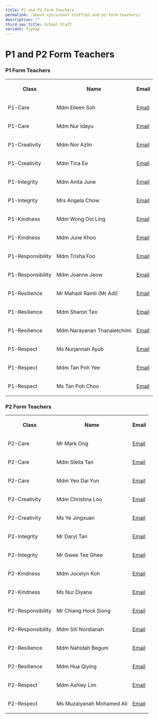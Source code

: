 ```yaml
---
title: P1 and P2 Form Teachers
permalink: /about-cps/school-staff/p1-and-p2-form-teachers/
description: ""
third_nav_title: School Staff
variant: tiptap
---
```

<h1><strong>P1 and P2 Form Teachers</strong></h1>
<h3>P1 Form Teachers</h3>
<table style="minWidth: 75px">
<colgroup>
<col>
<col>
<col>
</colgroup>
<tbody>
<tr>
<th rowspan="1" colspan="1">
<p>Class</p>
</th>
<th rowspan="1" colspan="1">
<p>Name</p>
</th>
<th rowspan="1" colspan="1">
<p>Email</p>
</th>
</tr>
<tr>
<td rowspan="1" colspan="1">
<p>P1-Care</p>
</td>
<td rowspan="1" colspan="1">
<p>Mdm Eileen Soh</p>
</td>
<td rowspan="1" colspan="1">
<p><a href="mailto:eileen_soh_yee_hong@moe.edu.sg" rel="noopener noreferrer nofollow" target="_blank">Email</a>
</p>
</td>
</tr>
<tr>
<td rowspan="1" colspan="1">
<p>P1-Care</p>
</td>
<td rowspan="1" colspan="1">
<p>Mdm Nur Idayu</p>
</td>
<td rowspan="1" colspan="1">
<p><a href="mailto:nur_idayu_mohd_jamaludin@moe.edu.sg" rel="noopener noreferrer nofollow" target="_blank">Email</a>
</p>
</td>
</tr>
<tr>
<td rowspan="1" colspan="1">
<p>P1-Creativity</p>
</td>
<td rowspan="1" colspan="1">
<p>Mdm Nor Azlin</p>
</td>
<td rowspan="1" colspan="1">
<p><a href="mailto:nor_azlin_mohamed_som@moe.edu.sg" rel="noopener noreferrer nofollow" target="_blank">Email</a>
</p>
</td>
</tr>
<tr>
<td rowspan="1" colspan="1">
<p>P1-Creativity</p>
</td>
<td rowspan="1" colspan="1">
<p>Mdm Tina Ee</p>
</td>
<td rowspan="1" colspan="1">
<p><a href="mailto:ee_poh_khim_tina@moe.edu.sg" rel="noopener noreferrer nofollow" target="_blank">Email</a>
</p>
</td>
</tr>
<tr>
<td rowspan="1" colspan="1">
<p>P1-Integrity</p>
</td>
<td rowspan="1" colspan="1">
<p>Mdm Anita June</p>
</td>
<td rowspan="1" colspan="1">
<p><a href="mailto:anita_june_purasamy@moe.edu.sg" rel="noopener noreferrer nofollow" target="_blank">Email</a>
</p>
</td>
</tr>
<tr>
<td rowspan="1" colspan="1">
<p>P1-Integrity</p>
</td>
<td rowspan="1" colspan="1">
<p>Mrs Angela Chow</p>
</td>
<td rowspan="1" colspan="1">
<p><a href="mailto:angela_chow@moe.edu.sg" rel="noopener noreferrer nofollow" target="_blank">Email</a>
</p>
</td>
</tr>
<tr>
<td rowspan="1" colspan="1">
<p>P1-Kindness</p>
</td>
<td rowspan="1" colspan="1">
<p>Mdm Wong Ooi Ling</p>
</td>
<td rowspan="1" colspan="1">
<p><a href="mailto:wong_ooi_ling@moe.edu.sg" rel="noopener noreferrer nofollow" target="_blank">Email</a>
</p>
</td>
</tr>
<tr>
<td rowspan="1" colspan="1">
<p>P1-Kindness</p>
</td>
<td rowspan="1" colspan="1">
<p>Mdm June Khoo</p>
</td>
<td rowspan="1" colspan="1">
<p><a href="mailto:khoo_sai_guek_a@moe.edu.sg" rel="noopener noreferrer nofollow" target="_blank">Email</a>
</p>
</td>
</tr>
<tr>
<td rowspan="1" colspan="1">
<p>P1-Responsibility</p>
</td>
<td rowspan="1" colspan="1">
<p>Mdm Trisha Foo</p>
</td>
<td rowspan="1" colspan="1">
<p><a href="mailto:foo_hui_peng_trisha@moe.edu.sg" rel="noopener noreferrer nofollow" target="_blank">Email</a>
</p>
</td>
</tr>
<tr>
<td rowspan="1" colspan="1">
<p>P1-Responsibility</p>
</td>
<td rowspan="1" colspan="1">
<p>Mdm Joanne Jeow</p>
</td>
<td rowspan="1" colspan="1">
<p><a href="mailto:jeow_mui_hwa@moe.edu.sg" rel="noopener noreferrer nofollow" target="_blank">Email</a>
</p>
</td>
</tr>
<tr>
<td rowspan="1" colspan="1">
<p>P1-Resilience</p>
</td>
<td rowspan="1" colspan="1">
<p>Mr Mahadi Ramli (Mr Adi)</p>
</td>
<td rowspan="1" colspan="1">
<p><a href="mailto:mahadi_ramli@moe.edu.sg" rel="noopener noreferrer nofollow" target="_blank">Email</a>
</p>
</td>
</tr>
<tr>
<td rowspan="1" colspan="1">
<p>P1-Resilience</p>
</td>
<td rowspan="1" colspan="1">
<p>Mdm Sharon Teo</p>
</td>
<td rowspan="1" colspan="1">
<p><a href="mailto:teo_teng_teng_sharon@moe.edu.sg" rel="noopener noreferrer nofollow" target="_blank">Email</a>
</p>
</td>
</tr>
<tr>
<td rowspan="1" colspan="1">
<p>P1-Resilience</p>
</td>
<td rowspan="1" colspan="1">
<p>Mdm Narayanan Thanaletchimi</p>
</td>
<td rowspan="1" colspan="1">
<p><a href="mailto:narayanan_thanaletchimi@moe.edu.sg" rel="noopener noreferrer nofollow" target="_blank">Email</a>
</p>
</td>
</tr>
<tr>
<td rowspan="1" colspan="1">
<p>P1-Respect</p>
</td>
<td rowspan="1" colspan="1">
<p>Ms Nurjannah Ayub</p>
</td>
<td rowspan="1" colspan="1">
<p><a href="mailto:nurjannah_ayub@moe.edu.sg" rel="noopener noreferrer nofollow" target="_blank">Email</a>
</p>
</td>
</tr>
<tr>
<td rowspan="1" colspan="1">
<p>P1-Respect</p>
</td>
<td rowspan="1" colspan="1">
<p>Mdm Tan Poh Yee</p>
</td>
<td rowspan="1" colspan="1">
<p><a href="mailto:tan_poh_yee@moe.edu.sg" rel="noopener nofollow" target="_blank">Email</a>
</p>
</td>
</tr>
<tr>
<td rowspan="1" colspan="1">
<p>P1-Respect</p>
</td>
<td rowspan="1" colspan="1">
<p>Ms Tan Poh Choo</p>
</td>
<td rowspan="1" colspan="1">
<p><a href="mailto:tan_poh_choo_a@moe.edu.sg" rel="noopener noreferrer nofollow" target="_blank">Email</a>
</p>
</td>
</tr>
</tbody>
</table>
<h3>P2 Form Teachers</h3>
<table style="minWidth: 75px">
<colgroup>
<col>
<col>
<col>
</colgroup>
<tbody>
<tr>
<th rowspan="1" colspan="1">
<p>Class</p>
</th>
<th rowspan="1" colspan="1">
<p>Name</p>
</th>
<th rowspan="1" colspan="1">
<p>Email</p>
</th>
</tr>
<tr>
<td rowspan="1" colspan="1">
<p>P2-Care</p>
</td>
<td rowspan="1" colspan="1">
<p>Mr Mark Ong</p>
</td>
<td rowspan="1" colspan="1">
<p><a href="mailto:ong_yi-wei_mark@moe.edu.sg" rel="noopener noreferrer nofollow" target="_blank">Email</a>
</p>
</td>
</tr>
<tr>
<td rowspan="1" colspan="1">
<p>P2-Care</p>
</td>
<td rowspan="1" colspan="1">
<p>Mdm Stella Tan</p>
</td>
<td rowspan="1" colspan="1">
<p><a href="mailto:tan_si_teng@moe.edu.sg" rel="noopener noreferrer nofollow" target="_blank">Email</a>
</p>
</td>
</tr>
<tr>
<td rowspan="1" colspan="1">
<p>P2-Care</p>
</td>
<td rowspan="1" colspan="1">
<p>Mdm Yeo Dai Yun</p>
</td>
<td rowspan="1" colspan="1">
<p><a href="mailto:yeo_dai_yun@moe.edu.sg" rel="noopener noreferrer nofollow" target="_blank">Email</a>
</p>
</td>
</tr>
<tr>
<td rowspan="1" colspan="1">
<p>P2-Creativity</p>
</td>
<td rowspan="1" colspan="1">
<p>Mdm Christina Loo</p>
</td>
<td rowspan="1" colspan="1">
<p><a href="mailto:loo_mui_hui@moe.edu.sg" rel="noopener noreferrer nofollow" target="_blank">Email</a>
</p>
</td>
</tr>
<tr>
<td rowspan="1" colspan="1">
<p>P2-Creativity</p>
</td>
<td rowspan="1" colspan="1">
<p>Ms Ye Jingxuan</p>
</td>
<td rowspan="1" colspan="1">
<p><a href="mailto:ye_jingxuan@moe.edu.sg" rel="noopener noreferrer nofollow" target="_blank">Email</a>
</p>
</td>
</tr>
<tr>
<td rowspan="1" colspan="1">
<p>P2-Integrity</p>
</td>
<td rowspan="1" colspan="1">
<p>Mr Daryl Tan</p>
</td>
<td rowspan="1" colspan="1">
<p><a href="mailto:tan_jin_kern_daryl@moe.edu.sg" rel="noopener noreferrer nofollow" target="_blank">Email</a>
</p>
</td>
</tr>
<tr>
<td rowspan="1" colspan="1">
<p>P2-Integrity</p>
</td>
<td rowspan="1" colspan="1">
<p>Mr Gwee Tee Ghee</p>
</td>
<td rowspan="1" colspan="1">
<p><a href="mailto:gwee_tee_ghee@moe.edu.sg" rel="noopener noreferrer nofollow" target="_blank">Email</a>
</p>
</td>
</tr>
<tr>
<td rowspan="1" colspan="1">
<p>P2-Kindness</p>
</td>
<td rowspan="1" colspan="1">
<p>Mdm Jocelyn Koh</p>
</td>
<td rowspan="1" colspan="1">
<p><a href="mailto:koh_mei_xin_jocelyn@moe.edu.sg" rel="noopener noreferrer nofollow" target="_blank">Email</a>
</p>
</td>
</tr>
<tr>
<td rowspan="1" colspan="1">
<p>P2-Kindness</p>
</td>
<td rowspan="1" colspan="1">
<p>Ms Nur Diyana</p>
</td>
<td rowspan="1" colspan="1">
<p><a href="mailto:nur_diyana_hamdan@moe.edu.sg" rel="noopener noreferrer nofollow" target="_blank">Email</a>
</p>
</td>
</tr>
<tr>
<td rowspan="1" colspan="1">
<p>P2-Responsibility</p>
</td>
<td rowspan="1" colspan="1">
<p>Mr Chiang Hock Siong</p>
</td>
<td rowspan="1" colspan="1">
<p><a href="mailto:chiang_hock_siong@moe.edu.sg" rel="noopener noreferrer nofollow" target="_blank">Email</a>
</p>
</td>
</tr>
<tr>
<td rowspan="1" colspan="1">
<p>P2-Responsibility</p>
</td>
<td rowspan="1" colspan="1">
<p>Mdm Siti Nordianah</p>
</td>
<td rowspan="1" colspan="1">
<p><a href="mailto:siti_nordianah_hassan@moe.edu.sg" rel="noopener noreferrer nofollow" target="_blank">Email</a>
</p>
</td>
</tr>
<tr>
<td rowspan="1" colspan="1">
<p>P2-Resilience</p>
</td>
<td rowspan="1" colspan="1">
<p>Mdm Nahidah Begum</p>
</td>
<td rowspan="1" colspan="1">
<p><a href="mailto:nahidah_begum_anayatullah@moe.edu.sg" rel="noopener noreferrer nofollow" target="_blank">Email</a>
</p>
</td>
</tr>
<tr>
<td rowspan="1" colspan="1">
<p>P2-Resilience</p>
</td>
<td rowspan="1" colspan="1">
<p>Mdm Hua Qiying</p>
</td>
<td rowspan="1" colspan="1">
<p><a href="mailto:hua_qiying@moe.edu.sg" rel="noopener noreferrer nofollow" target="_blank">Email</a>
</p>
</td>
</tr>
<tr>
<td rowspan="1" colspan="1">
<p>P2-Respect</p>
</td>
<td rowspan="1" colspan="1">
<p>Mdm Ashley Lim</p>
</td>
<td rowspan="1" colspan="1">
<p><a href="mailto:lim_li_jun_ashley@moe.edu.sg" rel="noopener noreferrer nofollow" target="_blank">Email</a>
</p>
</td>
</tr>
<tr>
<td rowspan="1" colspan="1">
<p>P2-Respect</p>
</td>
<td rowspan="1" colspan="1">
<p>Ms Muzaiyanah Mohamed Ali</p>
</td>
<td rowspan="1" colspan="1">
<p><a href="mailto:MUZAIYANAH_MOHAMED_ALI@moe.edu.sg" rel="noopener noreferrer nofollow" target="_blank">Email</a>
</p>
</td>
</tr>
</tbody>
</table>
<p></p>